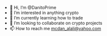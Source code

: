 - 👋 Hi, I’m @DanitoPrime
- 👀 I’m interested in anything crypto
- 🌱 I’m currently learning how to trade 
- 💞️ I’m looking to collaborate on crypto projects
- 📫 How to reach me mcdan_alali@yahoo.com

<!---
DanitoPrime/DanitoPrime is a ✨ special ✨ repository because its `README.md` (this file) appears on your GitHub profile.
You can click the Preview link to take a look at your changes.
--->

